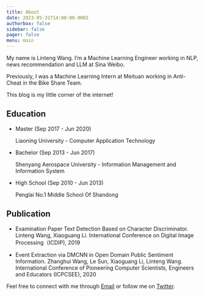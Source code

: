 ```yaml
---
title: About
date: 2023-05-31T14:00:00.000Z
authorbox: false
sidebar: false
pager: false
menu: main
---
```


My name is Linteng Wang. I’m a Machine Learning Engineer working in NLP, news recommendation and LLM at Sina Weibo.

Previously, I was a Machine Learning Intern at Meituan working in Anti-Cheat in the Bike Share Team.

This blog is my little corner of the internet!

## Education

* Master (Sep 2017 - Jun 2020)

  Liaoning University - Computer Application Technology

* Bachelor (Sep 2013 - Jun 2017)

  Shenyang Aerospace University - Information Management and Information System

* High School (Sep 2010 - Jun 2013)

  Penglai No.1 Middle School Of Shandong


## Publication 

* Examination Paper Text Detection Based on Character Discriminator. Linteng Wang, Xiaoguang Li. International Conference on Digital Image Processing（ICDIP), 2019

* Event Extraction via DMCNN in Open Domain Public Sentiment Information. Zhanghui Wang, Le Sun, Xiaoguang Li, Linteng Wang. International Conference of Pioneering Computer Scientists, Engineers and Educators (ICPCSEE), 2020

Feel free to connect with me through [Email](mailto:wanglinteng@outlook.com) or follow me on [Twitter](https://twitter.com/maillinteng/).